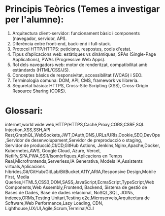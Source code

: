# Principis Teòrics (Temes a investigar per l'alumne):

1. Arquitectura client-servidor: funcionament bàsic i components (navegador, servidor, API).
2. Diferència entre front-end, back-end i full-stack.
3. Protocol HTTP/HTTPS: peticions, respostes, codis d'estat.
4. Tipus d’aplicacions web: estàtiques vs dinàmiques, SPAs (Single-Page Applications), PWAs (Progressive Web Apps).
5. Rol dels navegadors web: motor de renderitzat, compatibilitat amb estàndards (HTML/CSS/JS).
6. Conceptes bàsics de responsivitat, accessibilitat (WCAG) i SEO.
7. Terminologia comuna: DOM, API, CMS, framework vs llibreria.
8. Seguretat bàsica: HTTPS, Cross-Site Scripting (XSS), Cross-Origin Resource Sharing (CORS).

# Glossari:

internet,world wide web,HTTP/HTTPS,Caché,Proxy,CORS,CSRF,SQL Injection,XSS,SSH,API Rest,GraphQL,WebSockets,JWT,OAuth,DNS,URLs/URIs,Cookie,SEO,DevOps,Servidor de desenvolupament,Servidor de preproducció o staging, Servidor de producció,CI/CD,GitHub Actions, Jenkins,Nginx,Apache,Docker, Kubernetes,AWS, Google Cloud, Azure, Vercel, Netlify,SPA,PWA,SSR/Isomòrfiques,Aplicacions en Temps Real,Microfrontends,Serverless,IA Generativa, Models IA,Assistents virtuals,Aplicacions híbrides,Git/GitHub/GitLab/BitBucket,A11Y,ARIA,Responsive Design,Mobile First, Media Queries,HTML5,CSS3,DOM,SASS,JavaScript,EcmaScript,TypeScript,Web Components,Web Assembly,Frontend, Backend, Sistema de gestió de Bases de Dades, Base de dades relacional, NoSQL,SQL, JOINs, índexes,ORMs,Testing Unitari,Testing e2e,Microserveis,Arquitectura de Software,Web Performance,Lazy Loading, CDN, Lighthouse,UX/UI,Agile,Scrum,Terminal/CLI
